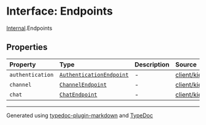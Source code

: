 # Interface: Endpoints

[Internal](../index.md).Endpoints

## Properties

| Property | Type | Description | Source |
| :------ | :------ | :------ | :------ |
| `authentication` | [`AuthenticationEndpoint`](../classes/AuthenticationEndpoint.md) | - | [client/kient.ts:15](https://github.com/zSoulweaver/kient/blob/cb3a38e/src/client/kient.ts#L15) |
| `channel` | [`ChannelEndpoint`](../classes/ChannelEndpoint.md) | - | [client/kient.ts:16](https://github.com/zSoulweaver/kient/blob/cb3a38e/src/client/kient.ts#L16) |
| `chat` | [`ChatEndpoint`](../classes/ChatEndpoint.md) | - | [client/kient.ts:17](https://github.com/zSoulweaver/kient/blob/cb3a38e/src/client/kient.ts#L17) |

***

Generated using [typedoc-plugin-markdown](https://www.npmjs.com/package/typedoc-plugin-markdown) and [TypeDoc](https://typedoc.org/)
